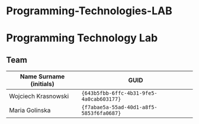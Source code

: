 # Programming-Technologies-LAB

# Programming Technology Lab

## Team

| Name Surname (initials) | GUID                                     |
| ----------------------- | ---------------------------------------- |
| Wojciech Krasnowski     | `{643b5fbb-6ffc-4b31-9fe5-4a0cab603177}` |
| Maria Golinska          | `{f7abae5a-55ad-40d1-a8f5-5853f6fa0687}` |
